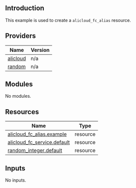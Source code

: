 <!-- BEGIN_TF_DOCS -->
## Introduction

This example is used to create a `alicloud_fc_alias` resource.

## Providers

| Name | Version |
|------|---------|
| <a name="provider_alicloud"></a> [alicloud](#provider\_alicloud) | n/a |
| <a name="provider_random"></a> [random](#provider\_random) | n/a |

## Modules

No modules.

## Resources

| Name | Type |
|------|------|
| [alicloud_fc_alias.example](https://registry.terraform.io/providers/aliyun/alicloud/latest/docs/resources/fc_alias) | resource |
| [alicloud_fc_service.default](https://registry.terraform.io/providers/aliyun/alicloud/latest/docs/resources/fc_service) | resource |
| [random_integer.default](https://registry.terraform.io/providers/hashicorp/random/latest/docs/resources/integer) | resource |

## Inputs

No inputs.
<!-- END_TF_DOCS -->    